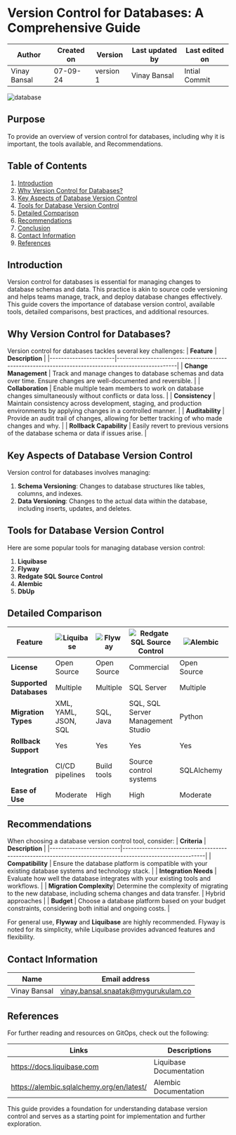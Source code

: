 # Version Control for Databases: A Comprehensive Guide

  | Author        | Created on | Version | Last updated by | Last edited on |
  |-------------|---------|-------------|-------------|---------|
  | Vinay Bansal | 07-09-24 | version 1 | Vinay Bansal | Intial Commit |

![database](https://github.com/user-attachments/assets/5102e5e4-1b85-4d77-9f41-5a3173005ff4)

## Purpose 
To provide an overview of version control for databases, including why it is important, the tools available, and Recommendations.
## Table of Contents

1. [Introduction](#introduction)
2. [Why Version Control for Databases?](#why-version-control-for-databases)
3. [Key Aspects of Database Version Control](#key-aspects-of-database-version-control)
4. [Tools for Database Version Control](#tools-for-database-version-control)
5. [Detailed Comparison](#detailed-comparison)
6. [Recommendations](#recommendations)
7. [Conclusion](#conclusion)
8. [Contact Information](#contact-information)
9. [References](#references)
   
## Introduction
Version control for databases is essential for managing changes to database schemas and data. This practice is akin to source code versioning and helps teams manage, track, and deploy database changes effectively. This guide covers the importance of database version control, available tools, detailed comparisons, best practices, and additional resources.

## Why Version Control for Databases?
Version control for databases tackles several key challenges:
| **Feature**           | **Description**                                                                                   |
|-----------------------|---------------------------------------------------------------------------------------------------|
| **Change Management** | Track and manage changes to database schemas and data over time. Ensure changes are well-documented and reversible. |
| **Collaboration**     | Enable multiple team members to work on database changes simultaneously without conflicts or data loss. |
| **Consistency**       | Maintain consistency across development, staging, and production environments by applying changes in a controlled manner. |
| **Auditability**      | Provide an audit trail of changes, allowing for better tracking of who made changes and why.     |
| **Rollback Capability** | Easily revert to previous versions of the database schema or data if issues arise.              |

## Key Aspects of Database Version Control
Version control for databases involves managing:
1. **Schema Versioning**: Changes to database structures like tables, columns, and indexes.
2. **Data Versioning**: Changes to the actual data within the database, including inserts, updates, and deletes.

## Tools for Database Version Control
Here are some popular tools for managing database version control:
1. **Liquibase**
2. **Flyway**
3. **Redgate SQL Source Control**
4. **Alembic**
5. **DbUp**

## Detailed Comparison

| Feature                      | ![Liquibase](https://github.com/user-attachments/assets/9a36fac6-e9ee-4579-9807-84065ca345fe) | ![Flyway](https://github.com/user-attachments/assets/d98f1d01-be80-4b22-85ef-18eb2a8052de)  | ![Redgate SQL Source Control](https://github.com/user-attachments/assets/1b0328cb-f6c8-4151-a9f0-7229c87bb962) | ![Alembic](https://github.com/user-attachments/assets/ab82d360-d7b1-4d36-87e6-8678667d9239) | ![dbup](https://github.com/user-attachments/assets/6a7a0e9a-037d-44b3-a99c-b12b07afa33b) |
|------------------------------|-----------|--------|----------------------------|---------|------|
| **License**                  | Open Source | Open Source | Commercial                 | Open Source | Open Source |
| **Supported Databases**      | Multiple   | Multiple | SQL Server                 | Multiple | SQL Server, PostgreSQL |
| **Migration Types**          | XML, YAML, JSON, SQL | SQL, Java | SQL, SQL Server Management Studio | Python | C# |
| **Rollback Support**         | Yes       | Yes    | Yes                        | Yes     | No   |
| **Integration**              | CI/CD pipelines | Build tools | Source control systems | SQLAlchemy | .NET applications |
| **Ease of Use**              | Moderate  | High   | High                       | Moderate | Moderate |

## Recommendations
When choosing a database version control tool, consider:
| **Criteria**            | **Description** |
|-------------------------|-----------------------------------------------------------------------------------------------------------|
| **Compatibility**       | Ensure the database platform is compatible with your existing database systems and technology stack.     |
| **Integration Needs**   | Evaluate how well the database integrates with your existing tools and workflows.                        | 
| **Migration Complexity**| Determine the complexity of migrating to the new database, including schema changes and data transfer.    | Hybrid approaches |
| **Budget**              | Choose a database platform based on your budget constraints, considering both initial and ongoing costs.  |

For general use, **Flyway** and **Liquibase** are highly recommended. Flyway is noted for its simplicity, while Liquibase provides advanced features and flexibility.

## Contact Information

| Name | Email address|
|------|---------------------|
| Vinay Bansal | vinay.bansal.snaatak@mygurukulam.co |

## References
For further reading and resources on GitOps, check out the following:

| Links | Descriptions|
|------|---------------------|
| https://docs.liquibase.com | Liquibase Documentation |
| https://alembic.sqlalchemy.org/en/latest/ | Alembic Documentation |

This guide provides a foundation for understanding database version control and serves as a starting point for implementation and further exploration.

